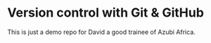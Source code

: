 # Version control with Git & GitHub

This is just a demo repo for David a good trainee of Azubi Africa.